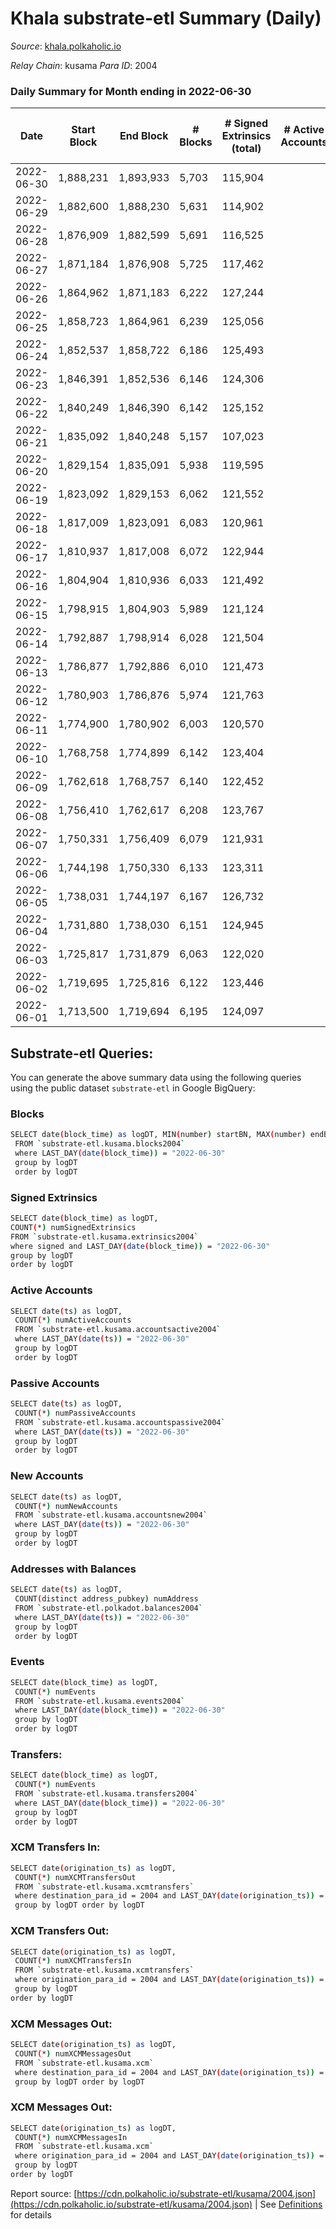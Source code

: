 # Khala substrate-etl Summary (Daily)

_Source_: [khala.polkaholic.io](https://khala.polkaholic.io)

*Relay Chain*: kusama
*Para ID*: 2004



### Daily Summary for Month ending in 2022-06-30


| Date | Start Block | End Block | # Blocks | # Signed Extrinsics (total) | # Active Accounts | # Passive | # New | # Addresses with Balances | # Events | # Transfers | # XCM Transfers In | # XCM Transfers Out | # XCM In | # XCM Out | Issues | 
| ---- | ----------- | --------- | -------- | --------------------------- | ----------------- | --------- | ----- | ------------------------- | -------- | ----------- | ------------------ | ------------------- | -------- | --------- | ------ |
| 2022-06-30 | 1,888,231 | 1,893,933 | 5,703 | 115,904 |  |  |  | 16,813 | 1,294,754 | 2,146 ($232,229.13) | 4 ($189.08) | 9 ($1,663.96) | 4 | 11 |  |
| 2022-06-29 | 1,882,600 | 1,888,230 | 5,631 | 114,902 |  |  |  | 16,801 | 1,284,019 | 2,010 ($111,399.92) | 8 ($415.51) | 6 ($238.11) | 8 | 7 |  |
| 2022-06-28 | 1,876,909 | 1,882,599 | 5,691 | 116,525 |  |  |  | 16,783 | 1,301,745 | 1,983 ($121,876.63) | 9 ($882.21) | 6 ($1,429.44) | 11 | 6 |  |
| 2022-06-27 | 1,871,184 | 1,876,908 | 5,725 | 117,462 |  |  |  | 16,764 | 1,313,402 | 2,139 ($160,600.32) | 5 ($578.76) | 6 ($1,406.77) | 8 | 6 |  |
| 2022-06-26 | 1,864,962 | 1,871,183 | 6,222 | 127,244 |  |  |  | 16,748 | 1,423,888 | 2,341 ($139,822.92) | 14 ($315.93) | 5 ($252.63) | 14 | 5 |  |
| 2022-06-25 | 1,858,723 | 1,864,961 | 6,239 | 125,056 |  |  |  | 16,709 | 1,406,506 | 1,981 ($260,531.33) | 16 ($3,472.30) | 13 ($586.47) | 17 | 13 |  |
| 2022-06-24 | 1,852,537 | 1,858,722 | 6,186 | 125,493 |  |  |  | 16,678 | 1,373,173 | 1,898 ($248,902.24) | 22 ($459.50) | 9 ($280.41) | 22 | 11 |  |
| 2022-06-23 | 1,846,391 | 1,852,536 | 6,146 | 124,306 |  |  |  | 16,645 | 1,278,083 | 2,208 ($160,614.25) | 27 ($1,297.00) | 5 ($653.30) | 28 | 6 |  |
| 2022-06-22 | 1,840,249 | 1,846,390 | 6,142 | 125,152 |  |  |  | 16,597 | 1,275,396 | 2,268 ($186,521.66) | 43 ($675.05) | 8 ($1,422.15) | 44 | 8 |  |
| 2022-06-21 | 1,835,092 | 1,840,248 | 5,157 | 107,023 |  |  |  | 16,435 | 1,090,648 | 2,349 ($239,437.04) | 46 ($992.57) | 5 ($206.84) | 47 | 5 |  |
| 2022-06-20 | 1,829,154 | 1,835,091 | 5,938 | 119,595 |  |  |  | 16,281 | 1,224,645 | 2,249 ($168,785.43) | 3 ($83.71) | 4 ($271.52) | 3 | 2 |  |
| 2022-06-19 | 1,823,092 | 1,829,153 | 6,062 | 121,552 |  |  |  | 16,275 | 1,248,091 | 2,288 ($167,982.73) | 4 ($1,728.46) | 3 ($253.82) | 4 | 3 |  |
| 2022-06-18 | 1,817,009 | 1,823,091 | 6,083 | 120,961 |  |  |  | 16,267 | 1,244,608 | 1,855 ($79,422.71) | 1 ($5.00) | 11 ($1,185.62) | 6 | 13 |  |
| 2022-06-17 | 1,810,937 | 1,817,008 | 6,072 | 122,944 |  |  |  | 16,263 | 1,259,076 | 2,339 ($141,962.17) | 9 ($1,906.27) | 4 ($234.80) | 10 | 7 |  |
| 2022-06-16 | 1,804,904 | 1,810,936 | 6,033 | 121,492 |  |  |  | 16,221 | 1,246,481 | 2,273 ($268,675.05) | 3 ($256.76) | 6 ($281.84) | 4 | 7 |  |
| 2022-06-15 | 1,798,915 | 1,804,903 | 5,989 | 121,124 |  |  |  | 16,254 | 1,244,796 | 2,526 ($184,427.27) | 7 ($2,456.41) | 6 ($1,755.05) | 8 | 11 |  |
| 2022-06-14 | 1,792,887 | 1,798,914 | 6,028 | 121,504 |  |  |  | 16,229 | 1,247,928 | 2,482 ($167,057.86) | 9 ($230.27) | 14 ($259.29) | 16 | 16 |  |
| 2022-06-13 | 1,786,877 | 1,792,886 | 6,010 | 121,473 |  |  |  | 16,204 | 1,246,789 | 2,809 ($274,225.96) | 10 ($6,141.28) | 9 ($3,770.42) | 10 | 13 |  |
| 2022-06-12 | 1,780,903 | 1,786,876 | 5,974 | 121,763 |  |  |  | 16,146 | 1,247,768 | 2,747 ($87,916.02) | 8 ($1,664.75) | 11 ($3,647.09) | 11 | 14 |  |
| 2022-06-11 | 1,774,900 | 1,780,902 | 6,003 | 120,570 |  |  |  | 16,133 | 1,266,480 | 2,243 ($215,208.15) | 6 ($2,254.90) | 9 ($1,935.87) | 6 | 13 |  |
| 2022-06-10 | 1,768,758 | 1,774,899 | 6,142 | 123,404 |  |  |  | 16,128 | 1,295,141 | 2,356 ($285,226.87) | 2 ($502.36) | 10 ($1,414.66) | 6 | 14 |  |
| 2022-06-09 | 1,762,618 | 1,768,757 | 6,140 | 122,452 |  |  |  | 16,112 | 1,283,915 | 1,860 ($159,845.14) | 8 ($1,293.14) | 9 ($676.37) | 14 | 10 |  |
| 2022-06-08 | 1,756,410 | 1,762,617 | 6,208 | 123,767 |  |  |  | 16,091 | 1,297,938 | 2,174 ($241,696.28) | 12 ($897.40) | 11 ($797.00) | 12 | 11 |  |
| 2022-06-07 | 1,750,331 | 1,756,409 | 6,079 | 121,931 |  |  |  | 16,063 | 1,271,813 | 2,243 ($279,451.54) | 20 ($1,939.59) | 11 ($329.29) | 25 | 15 |  |
| 2022-06-06 | 1,744,198 | 1,750,330 | 6,133 | 123,311 |  |  |  | 16,031 | 1,290,715 | 2,332 ($212,392.45) | 8 ($207.51) | 8 ($7,573.49) | 13 | 12 |  |
| 2022-06-05 | 1,738,031 | 1,744,197 | 6,167 | 126,732 |  |  |  | 16,013 | 1,317,900 | 2,004 ($142,417.35) | 5 ($232.05) | 8 ($254.51) | 5 | 8 |  |
| 2022-06-04 | 1,731,880 | 1,738,030 | 6,151 | 124,945 |  |  |  | 16,008 | 1,301,072 | 1,659 ($124,906.62) | 2 ($82.61) | 9 ($349.13) | 2 | 9 |  |
| 2022-06-03 | 1,725,817 | 1,731,879 | 6,063 | 122,020 |  |  |  | 15,997 | 1,267,160 | 1,941 ($172,685.52) | 6 ($2,984.20) | 16 ($3,005.22) | 1 | 5 |  |
| 2022-06-02 | 1,719,695 | 1,725,816 | 6,122 | 123,446 |  |  |  | 15,971 | 1,284,877 | 2,120 ($305,724.01) | 12 ($1,644.96) | 17 ($1,691.81) | 14 | 20 |  |
| 2022-06-01 | 1,713,500 | 1,719,694 | 6,195 | 124,097 |  |  |  | 15,938 | 1,294,337 | 2,079 ($111,774.84) | 7 ($66.17) | 17 ($777.12) | 8 | 18 |  |

## Substrate-etl Queries:
You can generate the above summary data using the following queries using the public dataset `substrate-etl` in Google BigQuery:

### Blocks
```bash
SELECT date(block_time) as logDT, MIN(number) startBN, MAX(number) endBN, COUNT(*) numBlocks 
 FROM `substrate-etl.kusama.blocks2004`  
 where LAST_DAY(date(block_time)) = "2022-06-30" 
 group by logDT 
 order by logDT
```

### Signed Extrinsics
```bash
SELECT date(block_time) as logDT, 
COUNT(*) numSignedExtrinsics 
FROM `substrate-etl.kusama.extrinsics2004`  
where signed and LAST_DAY(date(block_time)) = "2022-06-30" 
group by logDT 
order by logDT
```

### Active Accounts
```bash
SELECT date(ts) as logDT, 
 COUNT(*) numActiveAccounts 
 FROM `substrate-etl.kusama.accountsactive2004` 
 where LAST_DAY(date(ts)) = "2022-06-30" 
 group by logDT 
 order by logDT
```

### Passive Accounts
```bash
SELECT date(ts) as logDT, 
 COUNT(*) numPassiveAccounts 
 FROM `substrate-etl.kusama.accountspassive2004` 
 where LAST_DAY(date(ts)) = "2022-06-30" 
 group by logDT 
 order by logDT
```

### New Accounts
```bash
SELECT date(ts) as logDT, 
 COUNT(*) numNewAccounts 
 FROM `substrate-etl.kusama.accountsnew2004` 
 where LAST_DAY(date(ts)) = "2022-06-30" 
 group by logDT
 order by logDT
```

### Addresses with Balances
```bash
SELECT date(ts) as logDT,
 COUNT(distinct address_pubkey) numAddress 
 FROM `substrate-etl.polkadot.balances2004` 
 where LAST_DAY(date(ts)) = "2022-06-30" 
 group by logDT 
 order by logDT
```

### Events
```bash
SELECT date(block_time) as logDT, 
 COUNT(*) numEvents 
 FROM `substrate-etl.kusama.events2004` 
 where LAST_DAY(date(block_time)) = "2022-06-30" 
 group by logDT 
 order by logDT
```

### Transfers:
```bash
SELECT date(block_time) as logDT, 
 COUNT(*) numEvents 
 FROM `substrate-etl.kusama.transfers2004` 
 where LAST_DAY(date(block_time)) = "2022-06-30" 
 group by logDT 
 order by logDT
```

### XCM Transfers In:
```bash
SELECT date(origination_ts) as logDT, 
 COUNT(*) numXCMTransfersOut 
 FROM `substrate-etl.kusama.xcmtransfers` 
 where destination_para_id = 2004 and LAST_DAY(date(origination_ts)) = "2022-06-30" 
 group by logDT order by logDT
```

### XCM Transfers Out:
```bash
SELECT date(origination_ts) as logDT, 
 COUNT(*) numXCMTransfersIn 
 FROM `substrate-etl.kusama.xcmtransfers` 
 where origination_para_id = 2004 and LAST_DAY(date(origination_ts)) = "2022-06-30" 
 group by logDT 
order by logDT
```

### XCM Messages Out:
```bash
SELECT date(origination_ts) as logDT, 
 COUNT(*) numXCMMessagesOut 
 FROM `substrate-etl.kusama.xcm` 
 where destination_para_id = 2004 and LAST_DAY(date(origination_ts)) = "2022-06-30" 
 group by logDT order by logDT
```

### XCM Messages Out:
```bash
SELECT date(origination_ts) as logDT, 
 COUNT(*) numXCMMessagesIn 
 FROM `substrate-etl.kusama.xcm` 
 where origination_para_id = 2004 and LAST_DAY(date(origination_ts)) = "2022-06-30" 
 group by logDT 
order by logDT
```


Report source: [https://cdn.polkaholic.io/substrate-etl/kusama/2004.json](https://cdn.polkaholic.io/substrate-etl/kusama/2004.json) | See [Definitions](/DEFINITIONS.md) for details
